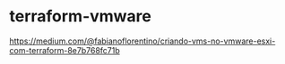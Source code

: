 # terraform-vmware


https://medium.com/@fabianoflorentino/criando-vms-no-vmware-esxi-com-terraform-8e7b768fc71b
